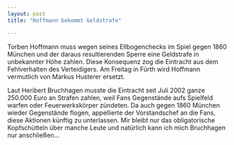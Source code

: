 ```yaml
---
layout: post
title: "Hoffmann bekommt Geldstrafe"

---
```


Torben Hoffmann muss wegen seines Ellbogenchecks im Spiel gegen 1860 München und der daraus resultierenden Sperre eine Geldstrafe in unbekannter Höhe zahlen. Diese Konsequenz zog die Eintracht aus dem Fehlverhalten des Verteidigers. Am Freitag in Fürth wird Hoffmann vermutlich von Markus Husterer ersetzt.

Laut Heribert Bruchhagen musste die Eintracht seit Juli 2002 ganze 250.000 Euro an Strafen zahlen, weil Fans Gegenstände aufs Spielfeld warfen oder Feuerwerkskörper zündeten. Da auch gegen 1860 München wieder Gegenstände flogen, appellierte der Vorstandschef an die Fans, diese Aktionen künftig zu unterlassen. Mir bleibt nur das obligatorische Kopfschütteln über manche Leute und natürlich kann ich mich Bruchhagen nur anschließen...
